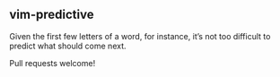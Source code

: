 vim-predictive
--------------

Given the first few letters of a word, for instance, it’s not too difficult to predict what should come next.

Pull requests welcome!
